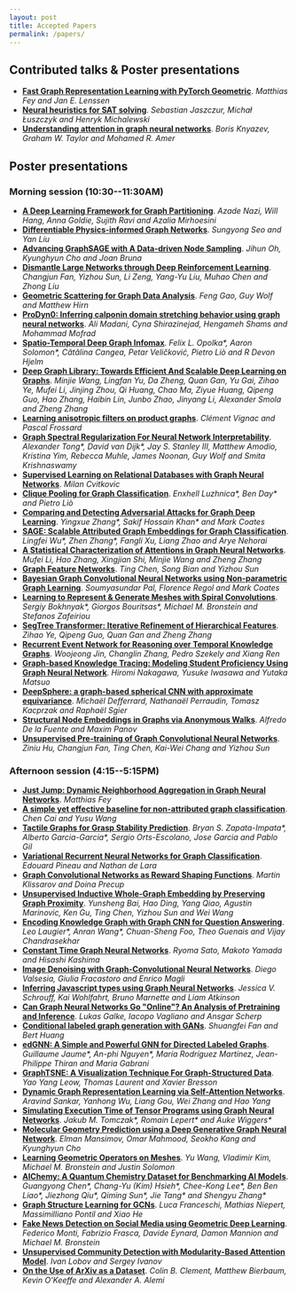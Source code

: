 ```yaml
---
layout: post
title: Accepted Papers
permalink: /papers/
---
```


## Contributed talks & Poster presentations

* [**Fast Graph Representation Learning with PyTorch Geometric**](/papers/2.pdf). *Matthias Fey and Jan E. Lenssen*
* [**Neural heuristics for SAT solving**](/papers/32.pdf). *Sebastian Jaszczur, Michał Łuszczyk and Henryk Michalewski*
* [**Understanding attention in graph neural networks**](/papers/54.pdf). *Boris Knyazev, Graham W. Taylor and Mohamed R. Amer*

## Poster presentations

### Morning session (10:30--11:30AM)

* [**A Deep Learning Framework for Graph Partitioning**](/papers/41.pdf). *Azade Nazi, Will Hang, Anna Goldie, Sujith Ravi and Azalia Mirhoesini*
* [**Differentiable Physics-informed Graph Networks**](/papers/42.pdf). *Sungyong Seo and Yan Liu*
* [**Advancing GraphSAGE with A Data-driven Node Sampling**](/papers/44.pdf). *Jihun Oh, Kyunghyun Cho and Joan Bruna*
* [**Dismantle Large Networks through Deep Reinforcement Learning**](/papers/45.pdf). *Changjun Fan, Yizhou Sun, Li Zeng, Yang-Yu Liu, Muhao Chen and Zhong Liu*
* [**Geometric Scattering for Graph Data Analysis**](/papers/46.pdf). *Feng Gao, Guy Wolf and Matthew Hirn*
* [**ProDyn0: Inferring calponin domain stretching behavior using graph neural networks**](/papers/47.pdf). *Ali Madani, Cyna Shirazinejad, Hengameh Shams and Mohammad Mofrad*
* [**Spatio-Temporal Deep Graph Infomax**](/papers/48.pdf). *Felix L. Opolka\*, Aaron Solomon\*, Cătălina Cangea, Petar Veličković, Pietro Liò and R Devon Hjelm* 
* [**Deep Graph Library: Towards Efficient And Scalable Deep Learning on Graphs**](/papers/49.pdf). *Minjie Wang, Lingfan Yu, Da Zheng, Quan Gan, Yu Gai, Zihao Ye, Mufei Li, Jinjing Zhou, Qi Huang, Chao Ma, Ziyue Huang, Qipeng Guo, Hao Zhang, Haibin Lin, Junbo Zhao, Jinyang Li, Alexander Smola and Zheng Zhang*
* [**Learning anisotropic filters on product graphs**](/papers/51.pdf). *Clément Vignac and Pascal Frossard*
* [**Graph Spectral Regularization For Neural Network Interpretability**](/papers/53.pdf). *Alexander Tong\*, David van Dijk\*, Jay S. Stanley III, Matthew Amodio, Kristina Yim, Rebecca Muhle, James Noonan, Guy Wolf and Smita Krishnaswamy*
* [**Supervised Learning on Relational Databases with Graph Neural Networks**](/papers/55.pdf). *Milan Cvitkovic*
* [**Clique Pooling for Graph Classification**](/papers/56.pdf). *Enxhell Luzhnica\*, Ben Day\* and Pietro Liò*
* [**Comparing and Detecting Adversarial Attacks for Graph Deep Learning**](/papers/57.pdf). *Yingxue Zhang\*, Sakif Hossain Khan\* and Mark Coates*
* [**SAGE: Scalable Attributed Graph Embeddings for Graph Classification**](/papers/58.pdf). *Lingfei Wu\*, Zhen Zhang\*, Fangli Xu, Liang Zhao and Arye Nehorai*
* [**A Statistical Characterization of Attentions in Graph Neural Networks**](/papers/62.pdf). *Mufei Li, Hao Zhang, Xingjian Shi, Minjie Wang and Zheng Zhang*
* [**Graph Feature Networks**](/papers/63.pdf). *Ting Chen, Song Bian and Yizhou Sun*
* [**Bayesian Graph Convolutional Neural Networks using Non-parametric Graph Learning**](/papers/64.pdf). *Soumyasundar Pal, Florence Regol and Mark Coates*
* [**Learning to Represent & Generate Meshes with Spiral Convolutions**](/papers/66.pdf). *Sergiy Bokhnyak\*, Giorgos Bouritsas\*, Michael M. Bronstein and Stefanos Zafeiriou*
* [**SegTree Transformer: Iterative Refinement of Hierarchical Features**](/papers/67.pdf). *Zihao Ye, Qipeng Guo, Quan Gan and Zheng Zhang*
* [**Recurrent Event Network for Reasoning over Temporal Knowledge Graphs**](/papers/69.pdf). *Woojeong Jin, Changlin Zhang, Pedro Szekely and Xiang Ren*
* [**Graph-based Knowledge Tracing: Modeling Student Proficiency Using Graph Neural Network**](/papers/70.pdf). *Hiromi Nakagawa, Yusuke Iwasawa and Yutaka Matsuo*
* [**DeepSphere: a graph-based spherical CNN with approximate equivariance**](/papers/71.pdf). *Michaël Defferrard, Nathanaël Perraudin, Tomasz Kacprzak and Raphaël Sgier*
* [**Structural Node Embeddings in Graphs via Anonymous Walks**](/papers/72.pdf). *Alfredo De la Fuente and Maxim Panov*
* [**Unsupervised Pre-training of Graph Convolutional Neural Networks**](/papers/73.pdf). *Ziniu Hu, Changjun Fan, Ting Chen, Kai-Wei Chang and Yizhou Sun*

### Afternoon session (4:15--5:15PM)

* [**Just Jump: Dynamic Neighborhood Aggregation in Graph Neural Networks**](/papers/4.pdf). *Matthias Fey*
* [**A simple yet effective baseline for non-attributed graph classification**](/papers/5.pdf). *Chen Cai and Yusu Wang*
* [**Tactile Graphs for Grasp Stability Prediction**](/papers/7.pdf). *Bryan S. Zapata-Impata\*, Alberto Garcia-Garcia\*, Sergio Orts-Escolano, Jose Garcia and Pablo Gil*
* [**Variational Recurrent Neural Networks for Graph Classification**](/papers/9.pdf). *Edouard Pineau and Nathan de Lara*
* [**Graph Convolutional Networks as Reward Shaping Functions**](/papers/11.pdf). *Martin Klissarov and Doina Precup*
* [**Unsupervised Inductive Whole-Graph Embedding by Preserving Graph Proximity**](/papers/12.pdf). *Yunsheng Bai, Hao Ding, Yang Qiao, Agustin Marinovic, Ken Gu, Ting Chen, Yizhou Sun and Wei Wang*
* [**Encoding Knowledge Graph with Graph CNN for Question Answering**](/papers/14.pdf). *Leo Laugier\*, Anran Wang\*, Chuan-Sheng Foo, Theo Guenais and Vijay Chandrasekhar*
* [**Constant Time Graph Neural Networks**](/papers/15.pdf). *Ryoma Sato, Makoto Yamada and Hisashi Kashima*
* [**Image Denoising with Graph-Convolutional Neural Networks**](/papers/16.pdf). *Diego Valsesia, Giulia Fracastoro and Enrico Magli*
* [**Inferring Javascript types using Graph Neural Networks**](/papers/18.pdf). *Jessica V. Schrouff, Kai Wohlfahrt, Bruno Marnette and Liam Atkinson*
* [**Can Graph Neural Networks Go "Online"? An Analysis of Pretraining and Inference**](/papers/21.pdf). *Lukas Galke, Iacopo Vagliano and Ansgar Scherp*
* [**Conditional labeled graph generation with GANs**](/papers/22.pdf). *Shuangfei Fan and Bert Huang*
* [**edGNN: A Simple and Powerful GNN for Directed Labeled Graphs**](/papers/23.pdf). *Guillaume Jaume\*, An-phi Nguyen\*, María Rodríguez Martínez, Jean-Philippe Thiran and Maria Gabrani*
* [**GraphTSNE: A Visualization Technique For Graph-Structured Data**](/papers/24.pdf). *Yao Yang Leow, Thomas Laurent and Xavier Bresson*
* [**Dynamic Graph Representation Learning via Self-Attention Networks**](/papers/25.pdf). *Aravind Sankar, Yanhong Wu, Liang Gou, Wei Zhang and Hao Yang*
* [**Simulating Execution Time of Tensor Programs using Graph Neural Networks**](/papers/26.pdf). *Jakub M. Tomczak\*, Romain Lepert\* and Auke Wiggers\**
* [**Molecular Geometry Prediction using a Deep Generative Graph Neural Network**](/papers/27.pdf). *Elman Mansimov, Omar Mahmood, Seokho Kang and Kyunghyun Cho*
* [**Learning Geometric Operators on Meshes**](/papers/28.pdf). *Yu Wang, Vladimir Kim, Michael M. Bronstein and Justin Solomon*
* [**AlChemy: A Quantum Chemistry Dataset for Benchmarking AI Models**](/papers/31.pdf). *Guangyong Chen\*, Chang-Yu (Kim) Hsieh\*, Chee-Kong Lee\*, Ben Ben Liao\*, Jiezhong Qiu\*, Qiming Sun\*, Jie Tang\* and Shengyu Zhang\**
* [**Graph Structure Learning for GCNs**](/papers/33.pdf). *Luca Franceschi, Mathias Niepert, Massimilliano Pontil and Xiao He*
* [**Fake News Detection on Social Media using Geometric Deep Learning**](/papers/34.pdf). *Federico Monti, Fabrizio Frasca, Davide Eynard, Damon Mannion and Michael M. Bronstein*
* [**Unsupervised Community Detection with Modularity-Based Attention Model**](/papers/37.pdf). *Ivan Lobov and Sergey Ivanov*
* [**On the Use of ArXiv as a Dataset**](/papers/39.pdf). *Colin B. Clement, Matthew Bierbaum, Kevin O'Keeffe and Alexander A. Alemi*
